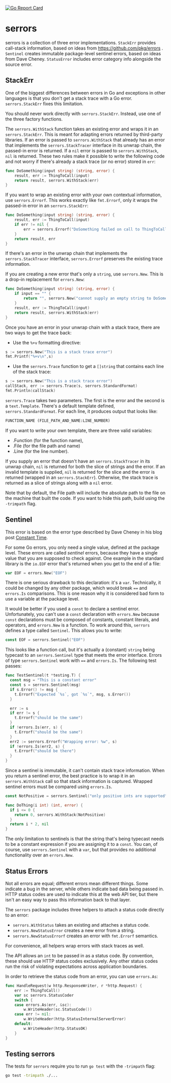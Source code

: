 [![Go Report Card](https://goreportcard.com/badge/github.com/morningconsult/serrors)](https://goreportcard.com/report/github.com/morningconsult/serrors)
# serrors

serrors is a collection of three error implementations. `StackErr` provides call-stack information,
based on ideas from https://github.com/pkg/errors . `Sentinel` creates immutable package-level
sentinel errors, based on ideas from Dave Cheney. `StatusError` includes error category info alongside
the source error.

## StackErr

One of the biggest differences between errors in Go and exceptions in other languages
is that you don't get a stack trace with a Go error. `serrors.StackErr` fixes this
limitation.

You should never work directly with `serrors.StackErr`. Instead, use one of the three
factory functions.

The `serrors.WithStack` function takes an existing error and wraps it in an
`serrors.StackErr`. This is meant for adapting errors returned by third-party
libraries. If an error is passed to `serrors.WithStack` that already has an error
that implements the `serrors.StackTracer` interface in its unwrap chain, the 
passed-in error is returned. If a `nil` error is passed to `serrors.WithStack`, 
`nil` is returned. These two rules make it possible to write the following code and 
not worry if there's already a stack trace (or no error) stored in `err`:

```go
func DoSomething(input string) (string, error) {
    result, err := ThingToCall(input)
    return result, serrors.WithStack(err)
}
```

If you want to wrap an existing error with your own contextual information, use 
`serrors.Errorf`. This works exactly like `fmt.Errorf`, only it wraps the passed-in 
error in an `serrors.StackErr`:

```go
func DoSomething(input string) (string, error) {
    result, err := ThingToCall(input)
    if err != nil {
        err = serrors.Errorf("DoSomething failed on call to ThingToCall: %w", err)
    }
    return result, err
}
```

If there's an error in the unwrap chain that implements the `serrors.StackTracer` interface, 
`serrors.Errorf` preserves the existing trace information.

If you are creating a new error that's only a `string`, use `serrors.New`. This is a 
drop-in replacement for `errors.New`:

```go
func DoSomething(input string) (string, error) {
    if input == "" {
        return "", serrors.New("cannot supply an empty string to DoSomething")
    }
    result, err := ThingToCall(input)
    return result, serrors.WithStack(err)
}
```

Once you have an error in your unwrap chain with a stack trace, there are two ways
to get the trace back:

- Use the `%+v` formatting directive:

```go
s := serrors.New("This is a stack trace error")
fmt.Printf("%+v\n",s)
```

- Use the `serrors.Trace` function to get a `[]string` that contains each line of
the stack trace:

```go
s := serrors.New("This is a stack trace error")
callStack, err := serrors.Trace(s, serrors.StandardFormat)
fmt.Println(callStack)
```

`serrors.Trace` takes two parameters. The first is the error and the second is a
`text.Template`. There's a default template defined, `serrors.StandardFormat`.
For each line, it produces output that looks like:

```txt
FUNCTION_NAME (FILE_PATH_AND_NAME:LINE_NUMBER)
```

If you want to write your own template, there are three valid variables:

- .Function (for the function name),
- .File (for the file path and name)
- .Line (for the line number).

If you supply an error that doesn't have an `serrors.StackTracer` in its unwrap
chain, `nil` is returned for both the slice of strings and the error. If an invalid
template is supplied, `nil` is returned for the slice and the error is returned
(wrapped in an `serrors.StackErr`). Otherwise, the stack trace is returned as a slice
of strings along with a `nil` error.

Note that by default, the File path will include the absolute path to the file on the
machine that built the code. If you want to hide this path, build using the
`-trimpath` flag.

## Sentinel

This error is based on the error type described by Dave Cheney in his blog post
[Constant Time](https://dave.cheney.net/2019/06/10/constant-time).

For some Go errors, you only need a single value, defined at the package level. These
errors are called _sentinel_ errors, because they have a single value that you are
supposed to check against. One example in the standard library is the `io.EOF` error
that's returned when you get to the end of a file:

```go
var EOF = errors.New("EOF")
```

There is one serious drawback to this declaration: it's a `var`. Technically, it could
be changed by any other package, which would break `==` and `errors.Is` comparisons.
This is one reason why it is considered bad form to use a variable at the package level.

It would be better if you used a `const` to declare a sentinel error. Unfortunately,
you can't use a `const` declaration with `errors.New` because `const` declarations
must be composed of constants, constant literals, and operators, and `errors.New` is
a function. To work around this, `serrors` defines a type called `Sentinel`. This
allows you to write:

```go
const EOF = serrors.Sentinel("EOF")
```

This looks like a function call, but it's actually a (constant) `string` being
typecast to an `serrors.Sentinel` type that meets the error interface. Errors of type
`serrors.Sentinel` work with `==` and `errors.Is`. The following test passes:

```go
func TestSentinel(t *testing.T) {
  const msg = "This is a constant error"
  const s = serrors.Sentinel(msg)
  if s.Error() != msg {
    t.Errorf("Expected `%s`, got `%s`", msg, s.Error())
  }

  err := s
  if err != s {
    t.Errorf("should be the same")
  }
  if !errors.Is(err, s) {
    t.Errorf("should be the same")
  }
  err2 := serrors.Errorf("Wrapping error: %w", s)
  if !errors.Is(err2, s) {
    t.Errorf("should be there")
  }
}
```

Since a sentinel is immutable, it can't contain stack trace information. When you return a sentinel error,
the best practice is to wrap it in an `serrors.WithStack` call so that stack information is captured. Wrapped
sentinel errors must be compared using `errors.Is`.

```go
const NotPositive = serrors.Sentinel("only positive ints are supported")

func DoThing(i int) (int, error) {
  if i <= 0 {
    return 0, serrors.WithStack(NotPositive)
  }
  return i * 2, nil
}
```

The only limitation to sentinels is that the string that's being typecast needs to be a constant expression if you
are assigning it to a `const`. You can, of course, use `serrors.Sentinel` with a `var`, but that provides no additional
functionality over an `errors.New`.

## Status Errors

Not all errors are equal; different errors mean different things. Some indicate
a bug in the server, while others indicate bad data being passed in. HTTP
status codes are used to indicate this at the web API tier, but there isn't an
easy way to pass this information back to that layer.

The `serrors` package includes three helpers to attach a status code directly
to an error:

- `serrors.WithStatus` takes an existing and attaches a status code.
- `serrors.NewStatusError` creates a new error from a string.
- `serrors.NewStatusErrorf` creates an error with `fmt.Errorf` semantics.

For convenience, all helpers wrap errors with stack traces as well.

The API allows an `int` to be passed in as a status code. By convention, these
should use HTTP status codes exclusively. Any other status codes run the risk
of violating expectations across application boundaries.

In order to retrieve the status code from an error, you can use `errors.As`:

```go
func HandleRequest(w http.ResponseWriter, r *http.Request) {
    err := ThingToCall()
    var sc serrors.StatusCoder
    switch {
    case errors.As(err, &sc):
        w.WriteHeader(sc.StatusCode())
    case err != nil:
        w.WriteHeader(http.StatusInternalServerError)
    default:
        w.WriteHeader(http.StatusOK)
    }
}
```

## Testing serrors

The tests for `serrors` require you to run `go test` with the `-trimpath` flag:

```bash
go test -trimpath ./...
``` 
